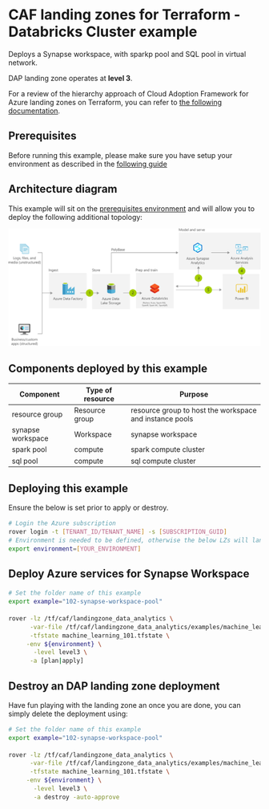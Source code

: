 # CAF landing zones for Terraform - Databricks Cluster example

Deploys a Synapse workspace, with sparkp  pool and SQL pool in virtual network.

DAP landing zone operates at **level 3**.

For a review of the hierarchy approach of Cloud Adoption Framework for Azure landing zones on Terraform, you can refer to [the following documentation](../../../../documentation/code_architecture/hierarchy.md).

## Prerequisites

Before running this example, please make sure you have setup your environment as described in the [following guide](../../readme.md)

## Architecture diagram

This example will sit on the [prerequisites environment](../../readme.md) and will allow you to deploy the following additional topology:

![solutions](../../../_images/examples/synapse-modern-data-architecture.png)

## Components deployed by this example

| Component                | Type of resource                 | Purpose                                                        |
|--------------------------|----------------------------------|----------------------------------------------------------------|
| resource group           | Resource group                   | resource group to host the workspace and instance pools        |
| synapse workspace        | Workspace                        | synapse workspace                                              |
| spark pool               | compute                          | spark compute cluster                                          |
| sql pool                 | compute                          | sql compute cluster                                            |


## Deploying this example

Ensure the below is set prior to apply or destroy.

```bash
# Login the Azure subscription
rover login -t [TENANT_ID/TENANT_NAME] -s [SUBSCRIPTION_GUID]
# Environment is needed to be defined, otherwise the below LZs will land into sandpit which someone else is working on
export environment=[YOUR_ENVIRONMENT]
```

## Deploy Azure services for Synapse Workspace

```bash
# Set the folder name of this example
export example="102-synapse-workspace-pool"

rover -lz /tf/caf/landingzone_data_analytics \
      -var-file /tf/caf/landingzone_data_analytics/examples/machine_learning/${example}/configuration.tfvars \
      -tfstate machine_learning_101.tfstate \
	 -env ${environment} \
       -level level3 \
      -a [plan|apply]
```

## Destroy an DAP landing zone deployment

Have fun playing with the landing zone an once you are done, you can simply delete the deployment using:

```bash
# Set the folder name of this example
export example="102-synapse-workspace-pool"

rover -lz /tf/caf/landingzone_data_analytics \
      -var-file /tf/caf/landingzone_data_analytics/examples/machine_learning/${example}/configuration.tfvars \
      -tfstate machine_learning_101.tfstate \
	 -env ${environment} \
       -level level3 \
       -a destroy -auto-approve
```

